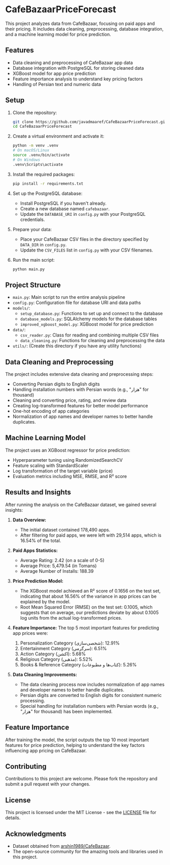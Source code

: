 # CafeBazaarPriceForecast

This project analyzes data from CafeBazaar, focusing on paid apps and their pricing. It includes data cleaning, preprocessing, database integration, and a machine learning model for price prediction.

## Features

- Data cleaning and preprocessing of CafeBazaar app data
- Database integration with PostgreSQL for storing cleaned data
- XGBoost model for app price prediction
- Feature importance analysis to understand key pricing factors
- Handling of Persian text and numeric data

## Setup

1. Clone the repository:
   ```bash
   git clone https://github.com/javadmaaref/CafeBazaarPriceForecast.git
   cd CafeBazaarPriceForecast
   ```

2. Create a virtual environment and activate it:
   ```bash
   python -m venv .venv
   # On macOS/Linux
   source .venv/bin/activate  
   # On Windows
   .venv\Scripts\activate
   ```

3. Install the required packages:
   ```bash
   pip install -r requirements.txt
   ```

4. Set up the PostgreSQL database:
   - Install PostgreSQL if you haven't already.
   - Create a new database named `cafebazaar`.
   - Update the `DATABASE_URI` in `config.py` with your PostgreSQL credentials.

5. Prepare your data:
   - Place your CafeBazaar CSV files in the directory specified by `DATA_DIR` in `config.py`.
   - Update the `CSV_FILES` list in `config.py` with your CSV filenames.

6. Run the main script:
   ```bash
   python main.py
   ```

## Project Structure

- `main.py`: Main script to run the entire analysis pipeline
- `config.py`: Configuration file for database URI and data paths
- `models/`:
  - `setup_database.py`: Functions to set up and connect to the database
  - `database_models.py`: SQLAlchemy models for the database tables
  - `improved_xgboost_model.py`: XGBoost model for price prediction
- `data/`:
  - `csv_reader.py`: Class for reading and combining multiple CSV files
  - `data_cleaning.py`: Functions for cleaning and preprocessing the data
- `utils/`: (Create this directory if you have any utility functions)

## Data Cleaning and Preprocessing

The project includes extensive data cleaning and preprocessing steps:
- Converting Persian digits to English digits
- Handling installation numbers with Persian words (e.g., "هزار" for thousand)
- Cleaning and converting price, rating, and review data
- Creating log-transformed features for better model performance
- One-hot encoding of app categories
- Normalization of app names and developer names to better handle duplicates.

## Machine Learning Model

The project uses an XGBoost regressor for price prediction:
- Hyperparameter tuning using RandomizedSearchCV
- Feature scaling with StandardScaler
- Log transformation of the target variable (price)
- Evaluation metrics including MSE, RMSE, and R² score

## Results and Insights

After running the analysis on the CafeBazaar dataset, we gained several insights:

1. **Data Overview:**
   - The initial dataset contained 178,490 apps.
   - After filtering for paid apps, we were left with 29,514 apps, which is 16.54% of the total.

2. **Paid Apps Statistics:**
   - Average Rating: 2.42 (on a scale of 0-5)
   - Average Price: 5,479.54 (in Tomans)
   - Average Number of Installs: 188.39

3. **Price Prediction Model:**
   - The XGBoost model achieved an R² score of 0.1656 on the test set, indicating that about 16.56% of the variance in app prices can be explained by the model.
   - Root Mean Squared Error (RMSE) on the test set: 0.1005, which suggests that on average, our predictions deviate by about 0.1005 log units from the actual log-transformed prices.

4. **Feature Importance:**
   The top 5 most important features for predicting app prices were:
   1. Personalization Category (شخصی‌سازی): 12.91%
   2. Entertainment Category (سرگرمی): 6.51%
   3. Action Category (اکشن): 5.68%
   4. Religious Category (مذهبی): 5.52%
   5. Books & Reference Category (کتاب‌ها و مطبوعات): 5.26%

5. **Data Cleaning Improvements:**
   - The data cleaning process now includes normalization of app names and developer names to better handle duplicates.
   - Persian digits are converted to English digits for consistent numeric processing.
   - Special handling for installation numbers with Persian words (e.g., "هزار" for thousand) has been implemented.

## Feature Importance

After training the model, the script outputs the top 10 most important features for price prediction, helping to understand the key factors influencing app pricing on CafeBazaar.

## Contributing

Contributions to this project are welcome. Please fork the repository and submit a pull request with your changes.

## License

This project is licensed under the MIT License - see the [LICENSE](LICENSE) file for details.

## Acknowledgments

- Dataset obtained from [arshin1989/CafeBazaar](https://github.com/arshin1989/CafeBazaar).
- The open-source community for the amazing tools and libraries used in this project.

